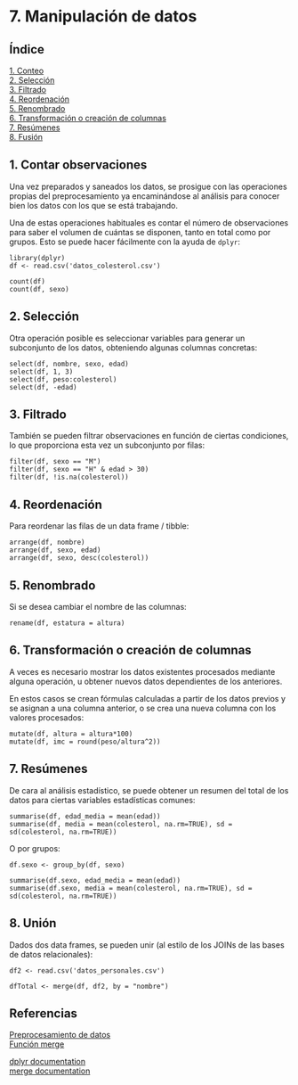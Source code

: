 # 7. Manipulación de datos

## Índice

[1. Conteo](#1-conteo)  
[2. Selección](#2-selección)  
[3. Filtrado](#3-filtrado)  
[4. Reordenación](#4-reordenación)  
[5. Renombrado](#5-renombrado)  
[6. Transformación o creación de columnas](#6-transformación-o-creación-de-columnas)  
[7. Resúmenes](#7-resúmenes)  
[8. Fusión](#-8-fusión)

## 1. Contar observaciones

Una vez preparados y saneados los datos, se prosigue con las operaciones propias del preprocesamiento ya encaminándose al análisis para conocer bien los datos con los que se está trabajando.

Una de estas operaciones habituales es contar el número de observaciones para saber el volumen de cuántas se disponen, tanto en total como por grupos. Esto se puede hacer fácilmente con la ayuda de `dplyr`:

    library(dplyr)
    df <- read.csv('datos_colesterol.csv')
    
    count(df)
    count(df, sexo)

## 2. Selección

Otra operación posible es seleccionar variables para generar un subconjunto de los datos, obteniendo algunas columnas concretas:

    select(df, nombre, sexo, edad)
    select(df, 1, 3)
    select(df, peso:colesterol)
    select(df, -edad)

## 3. Filtrado

También se pueden filtrar observaciones en función de ciertas condiciones, lo que proporciona esta vez un subconjunto por filas:

    filter(df, sexo == "M")
    filter(df, sexo == "H" & edad > 30)
    filter(df, !is.na(colesterol))

## 4. Reordenación

Para reordenar las filas de un data frame / tibble:

    arrange(df, nombre)
    arrange(df, sexo, edad)
    arrange(df, sexo, desc(colesterol))

## 5. Renombrado

Si se desea cambiar el nombre de las columnas:

    rename(df, estatura = altura)

## 6. Transformación o creación de columnas

A veces es necesario mostrar los datos existentes procesados mediante alguna operación, u obtener nuevos datos dependientes de los anteriores.

En estos casos se crean fórmulas calculadas a partir de los datos previos y se asignan a una columna anterior, o se crea una nueva columna con los valores procesados:

    mutate(df, altura = altura*100)
    mutate(df, imc = round(peso/altura^2))

## 7. Resúmenes

De cara al análisis estadístico, se puede obtener un resumen del total de los datos para ciertas variables estadísticas comunes:

    summarise(df, edad_media = mean(edad))
    summarise(df, media = mean(colesterol, na.rm=TRUE), sd = sd(colesterol, na.rm=TRUE))

O por grupos:

    df.sexo <- group_by(df, sexo)

    summarise(df.sexo, edad_media = mean(edad))
    summarise(df.sexo, media = mean(colesterol, na.rm=TRUE), sd = sd(colesterol, na.rm=TRUE))

## 8. Unión

Dados dos data frames, se pueden unir (al estilo de los JOINs de las bases de datos relacionales):

    df2 <- read.csv('datos_personales.csv')
    
    dfTotal <- merge(df, df2, by = "nombre")

## Referencias

[Preprocesamiento de datos](https://aprendeconalf.es/manual-r/06-preprocesamiento.html)  
[Función merge](https://r-coder.com/funcion-merge-r/)

[dplyr documentation](https://dplyr.tidyverse.org/)  
[merge documentation](https://www.rdocumentation.org/packages/base/versions/3.6.2/topics/merge)